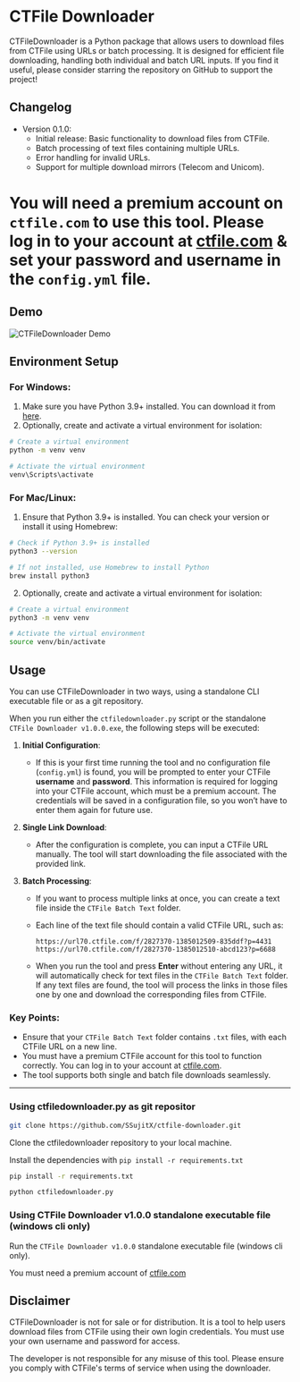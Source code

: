 # CTFile Downloader

CTFileDownloader is a Python package that allows users to download files from CTFile using URLs or batch processing. It is designed for efficient file downloading, handling both individual and batch URL inputs. If you find it useful, please consider starring the repository on GitHub to support the project!

## Changelog

- Version 0.1.0:
  - Initial release: Basic functionality to download files from CTFile.
  - Batch processing of text files containing multiple URLs.
  - Error handling for invalid URLs.
  - Support for multiple download mirrors (Telecom and Unicom).

# You will need a premium account on `ctfile.com` to use this tool. Please log in to your account at [ctfile.com](https://www.ctfile.com/p/login) & set your password and username in the `config.yml` file.

## Demo

![CTFileDownloader Demo]()

## Environment Setup

### For Windows:

1. Make sure you have Python 3.9+ installed. You can download it from [here](https://www.python.org/downloads/).
2. Optionally, create and activate a virtual environment for isolation:

```sh
# Create a virtual environment
python -m venv venv

# Activate the virtual environment
venv\Scripts\activate
```

### For Mac/Linux:

1. Ensure that Python 3.9+ is installed. You can check your version or install it using Homebrew:

```sh
# Check if Python 3.9+ is installed
python3 --version

# If not installed, use Homebrew to install Python
brew install python3
```

2. Optionally, create and activate a virtual environment for isolation:

```sh
# Create a virtual environment
python3 -m venv venv

# Activate the virtual environment
source venv/bin/activate
```

## Usage

You can use CTFileDownloader in two ways, using a standalone CLI executable file or as a git repository.

When you run either the `ctfiledownloader.py` script or the standalone `CTFile Downloader v1.0.0.exe`, the following steps will be executed:

1. **Initial Configuration**:
   - If this is your first time running the tool and no configuration file (`config.yml`) is found, you will be prompted to enter your CTFile **username** and **password**. This information is required for logging into your CTFile account, which must be a premium account. The credentials will be saved in a configuration file, so you won’t have to enter them again for future use.
2. **Single Link Download**:
   - After the configuration is complete, you can input a CTFile URL manually. The tool will start downloading the file associated with the provided link.
3. **Batch Processing**:

   - If you want to process multiple links at once, you can create a text file inside the `CTFile Batch Text` folder.
   - Each line of the text file should contain a valid CTFile URL, such as:

     ```
     https://url70.ctfile.com/f/2827370-1385012509-835ddf?p=4431
     https://url70.ctfile.com/f/2827370-1385012510-abcd123?p=6688
     ```

   - When you run the tool and press **Enter** without entering any URL, it will automatically check for text files in the `CTFile Batch Text` folder. If any text files are found, the tool will process the links in those files one by one and download the corresponding files from CTFile.

### Key Points:

- Ensure that your `CTFile Batch Text` folder contains `.txt` files, with each CTFile URL on a new line.
- You must have a premium CTFile account for this tool to function correctly. You can log in to your account at [ctfile.com](https://www.ctfile.com/p/login).
- The tool supports both single and batch file downloads seamlessly.

---

### Using ctfiledownloader.py as git repositor

```sh
git clone https://github.com/SSujitX/ctfile-downloader.git
```

Clone the ctfiledownloader repository to your local machine.

Install the dependencies with `pip install -r requirements.txt`

```sh
pip install -r requirements.txt
```

```python
python ctfiledownloader.py
```

### Using CTFile Downloader v1.0.0 standalone executable file (windows cli only)

Run the `CTFile Downloader v1.0.0` standalone executable file (windows cli only).

You must need a premium account of [ctfile.com](https://www.ctfile.com/p/login)

## Disclaimer

CTFileDownloader is not for sale or for distribution. It is a tool to help users download files from CTFile using their own login credentials. You must use your own username and password for access.

The developer is not responsible for any misuse of this tool. Please ensure you comply with CTFile's terms of service when using the downloader.
